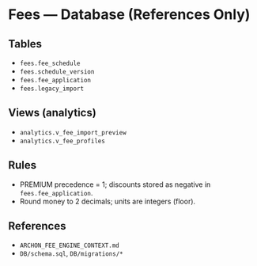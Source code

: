 # Fees — Database (References Only)

## Tables

- `fees.fee_schedule`
- `fees.schedule_version`
- `fees.fee_application`
- `fees.legacy_import`

## Views (analytics)

- `analytics.v_fee_import_preview`
- `analytics.v_fee_profiles`

## Rules

- PREMIUM precedence = 1; discounts stored as negative in `fees.fee_application`.
- Round money to 2 decimals; units are integers (floor).

## References

- `ARCHON_FEE_ENGINE_CONTEXT.md`
- `DB/schema.sql`, `DB/migrations/*`
